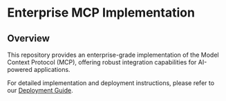 # Enterprise MCP Implementation

## Overview
This repository provides an enterprise-grade implementation of the Model Context Protocol (MCP), offering robust integration capabilities for AI-powered applications.

For detailed implementation and deployment instructions, please refer to our [Deployment Guide](docs/DEPLOYMENT.md).